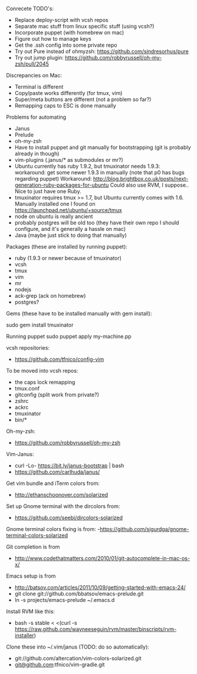 Conrecete TODO's:
- Replace deploy-script with vcsh repos
- Separate mac stuff from linux specific stuff (using vcsh?)
- Incorporate puppet (with homebrew on mac)
- Figure out how to manage keys
- Get the .ssh config into some private repo
- Try out Pure instead of ohmyzsh: https://github.com/sindresorhus/pure
- Try out jump plugin: https://github.com/robbyrussell/oh-my-zsh/pull/2045

Discrepancies on Mac:
- Terminal is different
- Copy/paste works differently (for tmux, vim)
- Super/meta buttons are different (not a problem so far?)
- Remapping caps to ESC is done manually

Problems for automating
- Janus
- Prelude
- oh-my-zsh
- Have to install puppet and git manually for bootstrapping (git is
  probably already in though)
- vim-plugins (.janus/* as submodules or mr?)
- Ubuntu currently has ruby 1.9.2, but tmuxinator needs 1.9.3:
  workaround: get some newer 1.9.3 in manually (note that p0 has bugs
  regarding puppet)
  Workaround: http://blog.brightbox.co.uk/posts/next-generation-ruby-packages-for-ubuntu
  Could also use RVM, I suppose.. Nice to just have one Ruby.
- tmuxinator requires tmux >= 1.7, but Ubuntu currently comes with 1.6.
  Manually installed one I found on https://launchpad.net/ubuntu/+source/tmux
- node on ubuntu is really ancient
- probably postgres will be old too (they have their own repo I should
  configure, and it's generally a hassle on mac)
- Java (maybe just stick to doing that manually)

Packages (these are installed by running puppet):
- ruby (1.9.3 or newer because of tmuxinator)
- vcsh
- tmux
- vim
- mr
- nodejs
- ack-grep (ack on homebrew)
- postgres?

Gems (these have to be installed manually with gem install):

sudo gem install tmuxinator

Running puppet
  sudo puppet apply my-machine.pp

vcsh repositories:
- https://github.com/tfnico/config-vim

To be moved into vcsh repos:
- the caps lock remapping
- tmux.conf
- gitconfig (split work from private?)
- zshrc
- ackrc
- tmuxinator
- bin/* 

Oh-my-zsh:
- https://github.com/robbyrussell/oh-my-zsh

Vim-Janus:
- curl -Lo- https://bit.ly/janus-bootstrap | bash
- https://github.com/carlhuda/janus/

Get vim bundle and iTerm colors from:
- http://ethanschoonover.com/solarized

Set up Gnome terminal with the dircolors from:
- https://github.com/seebi/dircolors-solarized

Gnome terminal colors fixing is from:
-https://github.com/sigurdga/gnome-terminal-colors-solarized

Git completion is from
- http://www.codethatmatters.com/2010/01/git-autocomplete-in-mac-os-x/

Emacs setup is from
- http://batsov.com/articles/2011/10/09/getting-started-with-emacs-24/
- git clone git://github.com/bbatsov/emacs-prelude.git
- ln -s projects/emacs-prelude ~/.emacs.d

Install RVM like this:
- bash -s stable < <(curl -s https://raw.github.com/wayneeseguin/rvm/master/binscripts/rvm-installer)

Clone these into ~/.vim/janus (TODO: do so automatically):
- git://github.com/altercation/vim-colors-solarized.git
- git@github.com:tfnico/vim-gradle.git
